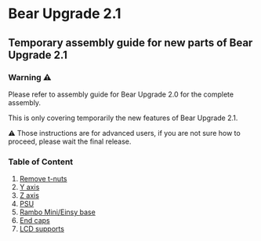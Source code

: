 # Bear Upgrade 2.1

## Temporary assembly guide for new parts of Bear Upgrade 2.1


### Warning :warning:

Please refer to assembly guide for Bear Upgrade 2.0 for the complete assembly.

This is only covering temporarily the new features of Bear Upgrade 2.1.

:warning: Those instructions are for advanced users, if you are not sure how to proceed, please wait the final release.


### Table of Content

1. [Remove t-nuts](remove_tnuts.md)
1. [Y axis](y_axis.md)
1. [Z axis](z_axis.md)
1. [PSU](psu.md)
1. [Rambo Mini/Einsy base](rambo_base.md)
1. [End caps](end_caps.md)
1. [LCD supports](lcd_supports.md)
